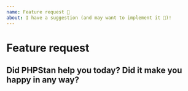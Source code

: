 ```yaml
---
name: Feature request 🚀
about: I have a suggestion (and may want to implement it 🙂)!
---
```


# Feature request

<!-- Please provide a clear description of what problem you are trying to solve and how would you want it to be solved. -->

Did PHPStan help you today? Did it make you happy in any way?
------------------------------------------------------------

<!--
Answering this question is not required, but if you have anything positive to share, please do so here!
Sometimes we get tired of reading bug reports all day and a little positive end note does wonders.
Idea by Joey Hess, https://joeyh.name/blog/entry/two_holiday_stories/
-->
